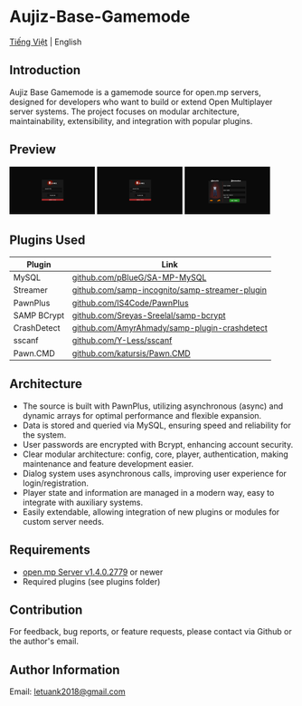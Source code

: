 # Aujiz-Base-Gamemode

[Tiếng Việt](README.md) | English

## Introduction
Aujiz Base Gamemode is a gamemode source for open.mp servers, designed for developers who want to build or extend Open Multiplayer server systems. The project focuses on modular architecture, maintainability, extensibility, and integration with popular plugins.

## Preview
<p>
<img src="images/img_1.png" alt="img_1" width="30%" />
<img src="images/img_2.png" alt="img_2" width="30%" />
<img src="images/img_3.png" alt="img_3" width="30%" />
</p>

## Plugins Used
| Plugin      | Link |
|-------------|------|
| MySQL       | [github.com/pBlueG/SA-MP-MySQL](https://github.com/pBlueG/SA-MP-MySQL) |
| Streamer    | [github.com/samp-incognito/samp-streamer-plugin](https://github.com/samp-incognito/samp-streamer-plugin) |
| PawnPlus    | [github.com/IS4Code/PawnPlus](https://github.com/IS4Code/PawnPlus) |
| SAMP BCrypt | [github.com/Sreyas-Sreelal/samp-bcrypt](https://github.com/Sreyas-Sreelal/samp-bcrypt) |
| CrashDetect | [github.com/AmyrAhmady/samp-plugin-crashdetect](https://github.com/AmyrAhmady/samp-plugin-crashdetect) |
| sscanf | [github.com/Y-Less/sscanf](https://github.com/Y-Less/sscanf) |
| Pawn.CMD | [github.com/katursis/Pawn.CMD](https://github.com/katursis/Pawn.CMD) |

## Architecture

- The source is built with PawnPlus, utilizing asynchronous (async) and dynamic arrays for optimal performance and flexible expansion.
- Data is stored and queried via MySQL, ensuring speed and reliability for the system.
- User passwords are encrypted with Bcrypt, enhancing account security.
- Clear modular architecture: config, core, player, authentication, making maintenance and feature development easier.
- Dialog system uses asynchronous calls, improving user experience for login/registration.
- Player state and information are managed in a modern way, easy to integrate with auxiliary systems.
- Easily extendable, allowing integration of new plugins or modules for custom server needs.

## Requirements
- [open.mp Server v1.4.0.2779](https://github.com/openmultiplayer/open.mp/releases) or newer
- Required plugins (see plugins folder)

## Contribution
For feedback, bug reports, or feature requests, please contact via Github or the author's email.

## Author Information
Email: letuank2018@gmail.com
